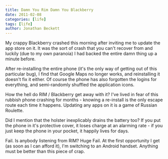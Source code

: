 ```yaml
---
title: Damn You Rim Damn You Blackberry
date: 2011-02-08
categories: [life]
tags: [life]
author: Jonathan Beckett
---
```


My crappy Blackberry crashed this morning after inviting me to update the app store on it. It was the sort of crash that you can't recover from and luckily (due to my own paranoia) I had backed the entire damn thing up a minute before.

After re-installing the entire phone (it's the only way of getting out of this particular bug), I find that Google Maps no longer works, and reinstalling it doesn't fix it either. Of course the phone has also forgotten the logins for everything, and semi-randomly shuffled the application icons.

How the hell do RIM / Blackberry get away with it? I've lived in fear of this rubbish phone crashing for months - knowing a re-install is the only escape route each time it happens. Updating any apps on it is a game of Russian Roulette.

Did I mention that the holster inexplicably drains the battery too? If you put the phone in it's protective cover, it loses charge at an alarming rate - if you just keep the phone in your pocket, it happily lives for days.

Fail. Is anybody listening from RIM? Huge Fail. At the first opportunity I get (as soon as I can afford it), I'm switching to an Android handset. Anything must be better than this piece of crap.